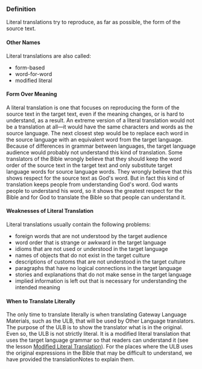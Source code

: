 
### Definition

Literal translations try to reproduce, as far as possible, the form of the source text.

#### Other Names

Literal translations are also called:

  * form-based
  * word-for-word
  * modified literal

#### Form Over Meaning

A literal translation is one that focuses on reproducing the form of the source text in the target text, even if the meaning changes, or is hard to understand, as a result. An extreme version of a literal translation would not be a translation at all—it would have the same characters and words as the source language. The next closest step would be to replace each word in the source language with an equivalent word from the target language. Because of differences in grammar between languages, the target language audience would probably not understand this kind of translation. Some translators of the Bible wrongly believe that they should keep the word order of the source text in the target text and only substitute target language words for source language words. They wrongly believe that this shows respect for the source text as God's word. But in fact this kind of translation keeps people from understanding God's word. God wants people to understand his word, so it shows the greatest respect for the Bible and for God to translate the Bible so that people can understand it.

#### Weaknesses of Literal Translation

Literal translations usually contain the following problems: 

  * foreign words that are not understood by the target audience
  * word order that is strange or awkward in the target language
  * idioms that are not used or understood in the target language
  * names of objects that do not exist in the target culture
  * descriptions of customs that are not understood in the target culture
  * paragraphs that have no logical connections in the target language
  * stories and explanations that do not make sense in the target language
  * implied information is left out that is necessary for understanding the intended meaning

#### When to Translate Literally

The only time to translate literally is when translating Gateway Language Materials, such as the ULB, that will be used by Other Language translators. The purpose of the ULB is to show the translator what is in the original. Even so, the ULB is not strictly literal. It is a modified literal translation that uses the target language grammar so that readers can understand it (see the lesson [Modified Literal Translation](en/ta/translate/man/translate-modifyliteral)). For the places where the ULB uses the original expressions in the Bible that may be difficult to understand, we have provided the translationNotes to explain them.